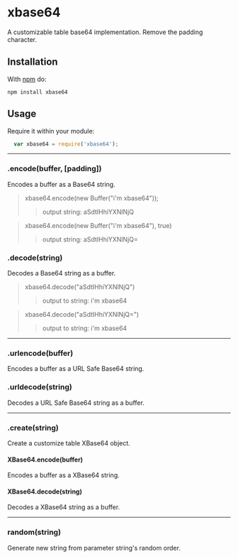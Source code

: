 # xbase64

A customizable table base64 implementation. Remove the padding character.

## Installation

With [npm](http://npmjs.org) do:

```
npm install xbase64
```

## Usage

Require it within your module:

``` javascript
  var xbase64 = require('xbase64');
```

---

### .encode(buffer, [padding])

Encodes a buffer as a Base64 string.

> xbase64.encode(new Buffer("i'm xbase64"));
>> output string: aSdtIHhiYXNlNjQ

> xbase64.encode(new Buffer("i'm xbase64"), true)
>> output string: aSdtIHhiYXNlNjQ=

### .decode(string)

Decodes a Base64 string as a buffer.

> xbase64.decode("aSdtIHhiYXNlNjQ")
>> output to string: i'm xbase64

> xbase64.decode("aSdtIHhiYXNlNjQ=")
>> output to string: i'm xbase64

---

### .urlencode(buffer)

Encodes a buffer as a URL Safe Base64 string.

### .urldecode(string)

Decodes a URL Safe Base64 string as a buffer.

---

### .create(string)

Create a customize table XBase64 object.

#### XBase64.encode(buffer)

Encodes a buffer as a XBase64 string.

#### XBase64.decode(string)

Decodes a XBase64 string as a buffer.

---

### random(string)

Generate new string from parameter string's random order.
